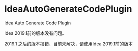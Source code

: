 # IdeaAutoGenerateCodePlugin
Idea Auto Generate Code Plugin

Idea 2019.1前的版本没有问题。

2019.1 之后的版本报错，目前未解决，请使用Idea 2019.1前的版本



